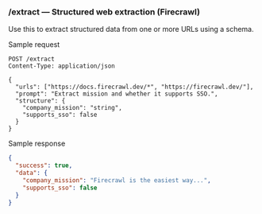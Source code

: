 ### /extract — Structured web extraction (Firecrawl)

Use this to extract structured data from one or more URLs using a schema.

Sample request
```http
POST /extract
Content-Type: application/json

{
  "urls": ["https://docs.firecrawl.dev/*", "https://firecrawl.dev/"],
  "prompt": "Extract mission and whether it supports SSO.",
  "structure": {
    "company_mission": "string",
    "supports_sso": false
  }
}
```

Sample response
```json
{
  "success": true,
  "data": {
    "company_mission": "Firecrawl is the easiest way...",
    "supports_sso": false
  }
}
```


